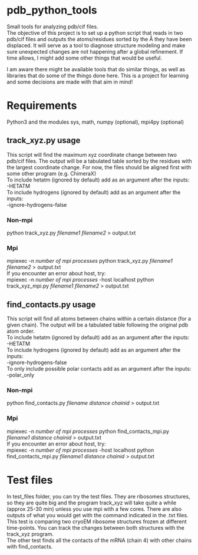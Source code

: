 # pdb_python_tools
Small tools for analyzing pdb/cif files.  
The objective of this project is to set up a python script that reads in two pdb/cif files and outputs the atoms/residues sorted by the Å they have been displaced. It will serve as a tool to diagnose structure modeling and make sure unexpected changes are not happening after a global refinement.
If time allows, I might add some other things that would be useful.

I am aware there might be available tools that do similar things, as well as libraries that do some of the things done here. This is a project for learning and some decisions are made with that aim in mind!  

# Requirements
Python3 and the modules sys, math, numpy (optional), mpi4py (optional)

## track_xyz.py usage
This script will find the maximum xyz coordinate change between two pdb/cif files. The output will be a tabulated table sorted by the residues with the largest coordinate change.
For now, the files should be aligned first with some other program (e.g. ChimeraX)  
To include hetatm (ignored by default) add as an argument after the inputs:  
-HETATM  
To include hydrogens (ignored by default) add as an argument after the inputs:  
-ignore-hydrogens-false  
### Non-mpi
python track_xyz.py *filename1 filename2* > output.txt
### Mpi
mpiexec -n *number of mpi processes* python track_xyz.py *filename1 filename2* > output.txt  
If you encounter an error about host, try:  
mpiexec -n *number of mpi processes* -host localhost python track_xyz_mpi.py *filename1 filename2* > output.txt  

## find_contacts.py usage
This script will find all atoms between chains within a certain distance (for a given chain). The output will be a tabulated table following the original pdb atom order.  
To include hetatm (ignored by default) add as an argument after the inputs:  
-HETATM  
To include hydrogens (ignored by default) add as an argument after the inputs:  
-ignore-hydrogens-false  
To only include possible polar contacts add as an argument after the inputs:  
-polar_only  
### Non-mpi
python find_contacts.py *filename distance chainid* > output.txt
### Mpi
mpiexec -n *number of mpi processes* python find_contacts_mpi.py *filename1 distance chainid* > output.txt  
If you encounter an error about host, try:  
mpiexec -n *number of mpi processes* -host localhost python find_contacts_mpi.py *filename1 distance chainid* > output.txt  

# Test files  
In test_files folder, you can try the test files. They are ribosomes structures, so they are quite big and the program track_xyz will take quite a while (approx 25-30 min) unless you use mpi with a few cores. There are also outputs of what you would get with the command indicated in the .txt files.  
This test is comparing two cryoEM ribosome structures frozen at different time-points. You can track the changes between both structures with the track_xyz program.  
The other test finds all the contacts of the mRNA (chain 4) with other chains with find_contacts. 